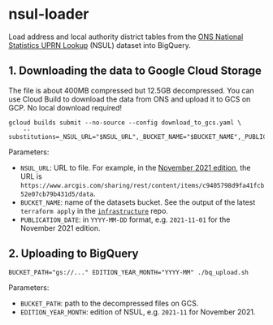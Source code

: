 # nsul-loader

Load address and local authority district tables from the [ONS National Statistics UPRN Lookup](https://www.ons.gov.uk/methodology/geography/geographicalproducts/nationalstatisticsaddressproducts) (NSUL) dataset into BigQuery.

## 1. Downloading the data to Google Cloud Storage

The file is about 400MB compressed but 12.5GB decompressed.
You can use Cloud Build to download the data from ONS and upload it to GCS on GCP.
No local download required!

```
gcloud builds submit --no-source --config download_to_gcs.yaml \
    --substitutions=_NSUL_URL="$NSUL_URL",_BUCKET_NAME="$BUCKET_NAME",_PUBLICATION_DATE="$PUBLICATION_DATE"
```

Parameters:

* `NSUL_URL`: URL to file. For example, in the [November 2021 edition](https://geoportal.statistics.gov.uk/datasets/national-statistics-uprn-lookup-november-2021/about), the URL is `https://www.arcgis.com/sharing/rest/content/items/c9405798d9fa41fcb52e07cb79b431d5/data`.
* `BUCKET_NAME`: name of the datasets bucket. See the output of the latest `terraform apply` in the [`infrastructure`](https://github.com/centrefornetzero/infrastructure) repo.
* `PUBLICATION_DATE`: in `YYYY-MM-DD` format, e.g. `2021-11-01` for the November 2021 edition.

## 2. Uploading to BigQuery

```
BUCKET_PATH="gs://..." EDITION_YEAR_MONTH="YYYY-MM" ./bq_upload.sh
```

Parameters:
* `BUCKET_PATH`: path to the decompressed files on GCS.
* `EDITION_YEAR_MONTH`: edition of NSUL, e.g. `2021-11` for November 2021.

